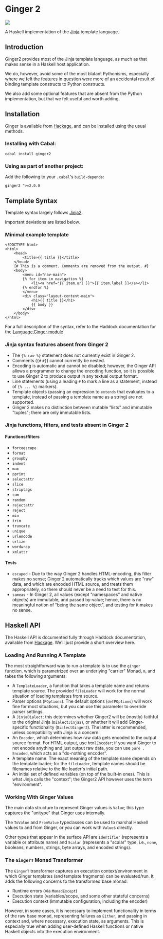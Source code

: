 # Ginger 2

![](http://ginger.tobiasdammers.nl/static/img/ginger-leaf.svg)

A Haskell implementation of the [Jinja](https://jinja.palletsprojects.com/)
template language.

## Introduction

Ginger2 provides most of the Jinja template language, as much as that makes
sense in a Haskell host application.

We do, however, avoid some of the most blatant Pythonisms, especially where we
felt the features in question were more of an accidental result of binding
template constructs to Python constructs.

We also add some optional features that are absent from the Python
implementation, but that we felt useful and worth adding.

## Installation

Ginger is available from [Hackage](https://hackage.haskell.org/package/ginger2),
and can be installed using the usual methods.

### Installing with Cabal:

    cabal install ginger2

### Using as part of another project:

Add the following to your `.cabal`'s `build-depends`:

    ginger2 ^>=2.0.0

## Template Syntax

Template syntax largely follows
[Jinja2](https://jinja.palletsprojects.com/en/stable/templates/).

Important deviations are listed below.

### Minimal example template

    <!DOCTYPE html>
    <html>
        <head>
            <title>{{ title }}</title>
        </head>
        {# This is a comment. Comments are removed from the output. #}
        <body>
            <menu id="nav-main">
            {% for item in navigation %}
                <li><a href="{{ item.url }}">{{ item.label }}</a></li>
            {% endfor %}
            </menu>
            <div class="layout-content-main">
                <h1>{{ title }}</h1>
                {{ body }}
            </div>
        </body>
    </html>

For a full description of the syntax, refer to the Haddock documentation for the
[Language.Ginger module](https://hackage-content.haskell.org/package/ginger2/docs/Language-Ginger.html)

### Jinja syntax features absent from Ginger 2

- The `{% raw %}` statement does not currently exist in Ginger 2.
- Comments (`{#` `#}`) cannot currently be nested.
- Encoding is automatic and cannot be disabled; however, the Ginger API
  allows a programmer to change the encoding function, so it is possible to use
  Ginger 2 to produce output in any textual output format.
- Line statements (using a leading `#` to mark a line as a statement, instead
  of `{% ... %}` markers).
- Template objects (passing an expression to `extends` that evaluates to a
  template, instead of passing a template name as a string) are not supported.
- Ginger 2 makes no distinction between mutable "lists" and immutable "tuples";
  there are only immutable lists.

### Jinja functions, filters, and tests absent in Ginger 2

#### Functions/filters

- `forceescape`
- `format`
- `groupby`
- `indent`
- `max`
- `pprint`
- `selectattr`
- `slice`
- `striptags`
- `sum`
- `random`
- `rejectattr`
- `reject`
- `min`
- `trim`
- `truncate`
- `unique`
- `urlencode`
- `urlize`
- `wordwrap`
- `xmlattr`

#### Tests

- `escaped` - Due to the way Ginger 2 handles HTML-encoding, this filter makes
  no sense; Ginger 2 automatically tracks which values are "raw" data, and
  which are encoded HTML source, and treats them appropriately, so there should
  never be a need to test for this.
- `sameas` - In Ginger 2, all values (except "namespaces" and native objects)
  are immutable, and passed by-value; hence, there is no meaningful notion of
  "being the same object", and testing for it makes no sense.

## Haskell API

The Haskell API is documented fully through Haddock documentation, available
from [Hackage](https://hackage.haskell.org/package/ginger2). We'll just provide
a short overview here.

### Loading And Running A Template

The most straightforward way to run a template is to use the `ginger` function,
which is parametrized over an underlying "carrier" Monad, `m`, and takes the
following arguments:

- A `TemplateLoader`, a function that takes a template name and returns
  template source. The provided `fileLoader` will work for the normal situation
  of loading templates from source.
- Parser options (`POptions`). The default options (`defPOptions`) will work
  fine for most situations, but you can use this parameter to override parser
  settings.
- A `JinjaDialect`; this determines whether Ginger2 will be (mostly) faithful
  to the original Jinja (`DialectJinja2`), or whether it will add
  Ginger-specific functionality (`DialectGinger2`). The latter is recommended,
  unless compatibility with Jinja is a concern.
- An `Encoder`, which determines how raw data gets encoded to the output source
  format. For HTML output, use `htmlEncoder`; if you want Ginger to not encode
  anything and just output raw data, you can use `pure . Encoded`, which acts
  as a "do-nothing encoder".
- A template name. The exact meaning of the template name depends on the
  template loader; for the `fileLoader`, template names should be filenames
  relative to the file loader's initial path.
- An initial set of defined variables (on top of the built-in ones). This is
  what Jinja calls the "context"; the Ginger2 API however uses the term
  "environment".

### Working With Ginger Values

The main data structure to represent Ginger values is `Value`; this type
captures the "unitype" that Ginger uses internally.

The `ToValue` and `FromValue` typeclasses can be used to marshal Haskell values
to and from Ginger, or you can work with `Value`s directly.

Other types that appear in the surface API are `Identifier` (represents a
variable or attribute name) and `Scalar` (represents a "scalar" type, i.e.,
`none`, booleans, numbers, strings, byte arrays, and encoded strings).

### The `GingerT` Monad Transformer

The `GingerT` transformer captures an execution context/environment in which
Ginger templates (and template fragments) can be evaluated/run. It adds the
following concerns to the transformed base monad:

- Runtime errors (via `MonadExcept`)
- Execution state (variables/scope, and some other stateful concerns)
- Execution context (immutable configuration, including the encoder)

However, in some cases, it is necessary to implement functionality in terms of
the raw base monad, representing failures as `Either`, and passing in context
and, where necessary, execution state, as arguments. This is especially true
when adding user-defined Haskell functions or native Haskell objects into the
execution environment.
